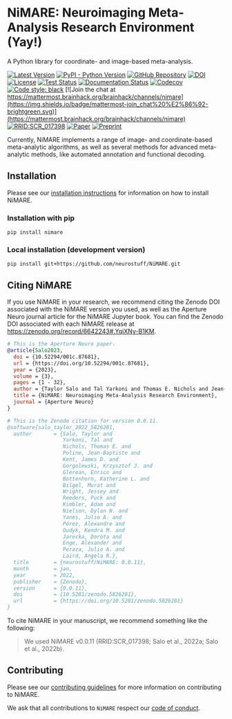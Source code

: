 # NiMARE: Neuroimaging Meta-Analysis Research Environment (Yay!)
A Python library for coordinate- and image-based meta-analysis.

[![Latest Version](https://img.shields.io/pypi/v/nimare.svg)](https://pypi.python.org/pypi/nimare/)
[![PyPI - Python Version](https://img.shields.io/pypi/pyversions/nimare.svg)](https://pypi.python.org/pypi/nimare/)
[![GitHub Repository](https://img.shields.io/badge/Source%20Code-neurostuff%2Fnimare-purple)](https://github.com/neurostuff/NiMARE)
[![DOI](https://zenodo.org/badge/117724523.svg)](https://zenodo.org/badge/latestdoi/117724523)
[![License](https://img.shields.io/badge/License-MIT-blue.svg)](https://opensource.org/licenses/MIT)
[![Test Status](https://github.com/neurostuff/NiMARE/actions/workflows/testing.yml/badge.svg)](https://github.com/neurostuff/NiMARE/actions/workflows/testing.yml)
[![Documentation Status](https://readthedocs.org/projects/nimare/badge/?version=stable)](http://nimare.readthedocs.io/en/stable/?badge=stable)
[![Codecov](https://codecov.io/gh/neurostuff/NiMARE/branch/main/graph/badge.svg)](https://codecov.io/gh/neurostuff/nimare)
[![Code style: black](https://img.shields.io/badge/code%20style-black-000000.svg)](https://github.com/psf/black)
[![Join the chat at https://mattermost.brainhack.org/brainhack/channels/nimare](https://img.shields.io/badge/mattermost-join_chat%20%E2%86%92-brightgreen.svg)](https://mattermost.brainhack.org/brainhack/channels/nimare)
[![RRID:SCR_017398](https://img.shields.io/badge/RRID-SCR__017398-blue.svg)](https://scicrunch.org/scicrunch/Resources/record/nlx_144509-1/SCR_017398/resolver?q=nimare&l=nimare)
[![Paper](https://img.shields.io/badge/Aperture-10.52294/001c.87681-darkblue.svg)](https://doi.org/10.52294/001c.87681)
[![Preprint](https://neurolibre.org/papers/10.55458/neurolibre.00007/status.svg)](https://doi.org/10.55458/neurolibre.00007)

Currently, NiMARE implements a range of image- and coordinate-based meta-analytic algorithms, as well as several methods for advanced meta-analytic methods, like automated annotation and functional decoding.

## Installation

Please see our [installation instructions](https://nimare.readthedocs.io/en/stable/installation.html)
for information on how to install NiMARE.

### Installation with pip
```
pip install nimare
```

### Local installation (development version)
```
pip install git+https://github.com/neurostuff/NiMARE.git
```

## Citing NiMARE

If you use NiMARE in your research, we recommend citing the Zenodo DOI associated with the NiMARE version you used,
as well as the Aperture Neuro journal article for the NiMARE Jupyter book.
You can find the Zenodo DOI associated with each NiMARE release at https://zenodo.org/record/6642243#.YqiXNy-B1KM.

```BibTeX
# This is the Aperture Neuro paper.
@article{Salo2023,
  doi = {10.52294/001c.87681},
  url = {https://doi.org/10.52294/001c.87681},
  year = {2023},
  volume = {3},
  pages = {1 - 32},
  author = {Taylor Salo and Tal Yarkoni and Thomas E. Nichols and Jean-Baptiste Poline and Murat Bilgel and Katherine L. Bottenhorn and Dorota Jarecka and James D. Kent and Adam Kimbler and Dylan M. Nielson and Kendra M. Oudyk and Julio A. Peraza and Alexandre Pérez and Puck C. Reeders and Julio A. Yanes and Angela R. Laird},
  title = {NiMARE: Neuroimaging Meta-Analysis Research Environment},
  journal = {Aperture Neuro}
}

# This is the Zenodo citation for version 0.0.11.
@software{salo_taylor_2022_5826281,
  author       = {Salo, Taylor and
                  Yarkoni, Tal and
                  Nichols, Thomas E. and
                  Poline, Jean-Baptiste and
                  Kent, James D. and
                  Gorgolewski, Krzysztof J. and
                  Glerean, Enrico and
                  Bottenhorn, Katherine L. and
                  Bilgel, Murat and
                  Wright, Jessey and
                  Reeders, Puck and
                  Kimbler, Adam and
                  Nielson, Dylan N. and
                  Yanes, Julio A. and
                  Pérez, Alexandre and
                  Oudyk, Kendra M. and
                  Jarecka, Dorota and
                  Enge, Alexander and
                  Peraza, Julio A. and
                  Laird, Angela R.},
  title        = {neurostuff/NiMARE: 0.0.11},
  month        = jan,
  year         = 2022,
  publisher    = {Zenodo},
  version      = {0.0.11},
  doi          = {10.5281/zenodo.5826281},
  url          = {https://doi.org/10.5281/zenodo.5826281}
}
```

To cite NiMARE in your manuscript, we recommend something like the following:

> We used NiMARE v0.0.11 (RRID:SCR_017398; Salo et al., 2022a; Salo et al., 2022b).

## Contributing

Please see our [contributing guidelines](https://github.com/neurostuff/NiMARE/blob/main/CONTRIBUTING.md)
for more information on contributing to NiMARE.

We ask that all contributions to `NiMARE` respect our [code of conduct](https://github.com/neurostuff/NiMARE/blob/main/CODE_OF_CONDUCT.md).
